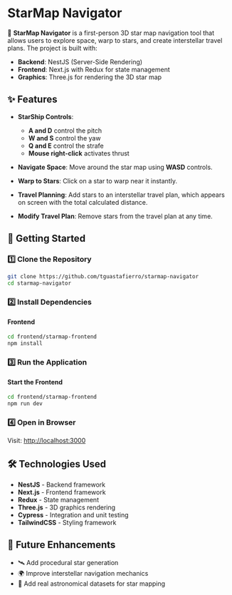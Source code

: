 # StarMap Navigator

🚀 **StarMap Navigator** is a first-person 3D star map navigation tool that allows users to explore space, warp to stars, and create interstellar travel plans. The project is built with:

- **Backend**: NestJS (Server-Side Rendering)
- **Frontend**: Next.js with Redux for state management
- **Graphics**: Three.js for rendering the 3D star map

## ✨ Features

- **StarShip Controls**:
  - **A and D** control the pitch
  - **W and S** control the yaw
  - **Q and E** control the strafe
  - **Mouse right-click** activates thrust

- **Navigate Space**: Move around the star map using **WASD** controls.
- **Warp to Stars**: Click on a star to warp near it instantly.
- **Travel Planning**: Add stars to an interstellar travel plan, which appears on screen with the total calculated distance.
- **Modify Travel Plan**: Remove stars from the travel plan at any time.

## 🚀 Getting Started

### 1️⃣ Clone the Repository

```sh
git clone https://github.com/tguastafierro/starmap-navigator
cd starmap-navigator
```

### 2️⃣ Install Dependencies

#### Frontend
```sh
cd frontend/starmap-frontend
npm install
```

### 3️⃣ Run the Application

#### Start the Frontend
```sh
cd frontend/starmap-frontend
npm run dev
```

### 4️⃣ Open in Browser

Visit: [http://localhost:3000](http://localhost:3000)

## 🛠️ Technologies Used

- **NestJS** - Backend framework
- **Next.js** - Frontend framework
- **Redux** - State management
- **Three.js** - 3D graphics rendering
- **Cypress** - Integration and unit testing
- **TailwindCSS** - Styling framework

## 🎯 Future Enhancements
- 🛰️ Add procedural star generation
- 🌍 Improve interstellar navigation mechanics
- 📡 Add real astronomical datasets for star mapping

